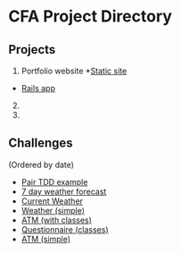 # CFA Project Directory


## Projects
1. Portfolio website
  *[Static site](http://binnyk.github.io)
  * [Rails app](http://binnyk.herokuapp.com)
2. 
3. 

## Challenges 
(Ordered by date)

* [Pair TDD example](https://github.com/BinnyK/cfa-ex-pair-tdd)
* [7 day weather forecast](https://github.com/BinnyK/cfa-ex-weather-forecast)
* [Current Weather](https://github.com/BinnyK/cfa-ex-current-temp)
* [Weather (simple)](https://github.com/BinnyK/cfa-ex-temperature)
* [ATM (with classes)](https://github.com/BinnyK/cfa-ex-atm-v2)
* [Questionnaire (classes)](https://github.com/BinnyK/cfa-ex-questionnaire)
* [ATM (simple)](https://github.com/BinnyK/cfa-ex-atm)


